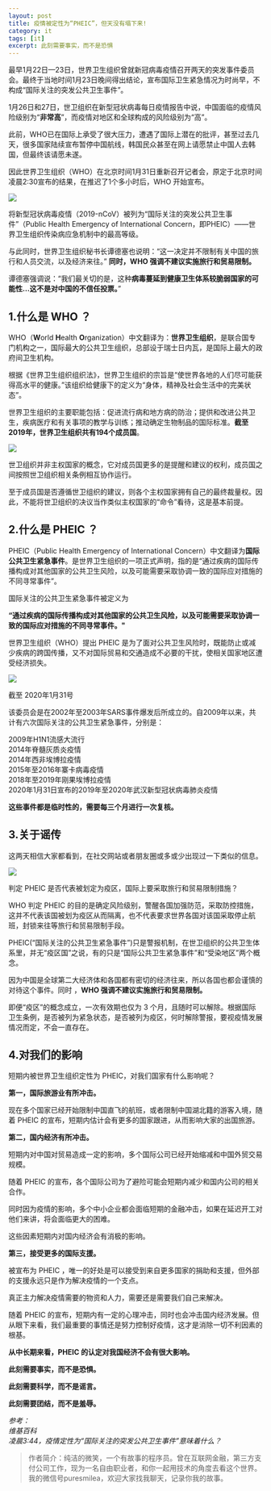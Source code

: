 ```yaml
---
layout: post
title: 疫情被定性为“PHEIC”，但天没有塌下来!
category: it
tags: [it]
excerpt: 此刻需要事实，而不是恐惧
---
```


最早1月22日—23日，世界卫生组织曾就新冠病毒疫情召开两天的突发事件委员会。最终于当地时间1月23日晚间得出结论，宣布国际卫生紧急情况为时尚早，不构成“国际关注的突发公共卫生事件”。

1月26日和27日，世卫组织在新型冠状病毒每日疫情报告中说，中国面临的疫情风险级别为“**非常高**”，而疫情对地区和全球构成的风险级别为“高”。

此前，WHO已在国际上承受了很大压力，遭遇了国际上潜在的批评，甚至过去几天，很多国家陆续宣布暂停中国航线，韩国民众甚至在网上请愿禁止中国人去韩国，但最终该请愿未遂。

因此世界卫生组织（WHO）在北京时间1月31日重新召开记者会，原定于北京时间凌晨2:30宣布的结果，在推迟了1个多小时后，WHO 开始宣布。

![](http://favorites.ren/assets/images/2020/it/pheic01.jpeg) 

将新型冠状病毒疫情（2019-nCoV）被列为“国际关注的突发公共卫生事件”（Public Health Emergency of International Concern，即PHEIC）——世界卫生组织传染病应急机制中的最高等级。

与此同时，世界卫生组织秘书长谭德塞也说明：“这一决定并不限制有关中国的旅行和人员交流，以及经济来往。” **同时，WHO 强调不建议实施旅行和贸易限制。**

谭德塞强调说：“我们最关切的是，这种**病毒蔓延到健康卫生体系较脆弱国家的可能性…这不是对中国的不信任投票。**”

## 1.什么是 WHO ？

WHO（**W**orld **H**ealth **O**rganization）中文翻译为：**世界卫生组织**，是联合国专门机构之一，国际最大的公共卫生组织，总部设于瑞士日内瓦，是国际上最大的政府间卫生机构。

根据《世界卫生组织组织法》，世界卫生组织的宗旨是“使世界各地的人们尽可能获得高水平的健康。”该组织给健康下的定义为“身体，精神及社会生活中的完美状态”。

世界卫生组织的主要职能包括：促进流行病和地方病的防治；提供和改进公共卫生，疾病医疗和有关事项的教学与训练；推动确定生物制品的国际标准。**截至2019年，世界卫生组织共有194个成员国**。

![](http://favorites.ren/assets/images/2020/it/pheic02.jpeg) 

世卫组织并非主权国家的概念，它对成员国更多的是提醒和建议的权利，成员国之间按照世卫组织相关条例相互协作运行。

至于成员国是否遵循世卫组织的建议，则各个主权国家拥有自己的最终裁量权。因此，不能将世卫组织的决议当作类似主权国家的“命令”看待，这是基本前提。


## 2.什么是 PHEIC ？

PHEIC（Public Health Emergency of International Concern）中文翻译为**国际公共卫生紧急事件**。是世界卫生组织的一项正式声明，指的是“通过疾病的国际传播构成对其他国家的公共卫生风险，以及可能需要采取协调一致的国际应对措施的不同寻常事件”。

国际关注的公共卫生紧急事件被定义为

**“通过疾病的国际传播构成对其他国家的公共卫生风险，以及可能需要采取协调一致的国际应对措施的不同寻常事件。"**

世界卫生组织（WHO）提出 PHEIC 是为了面对公共卫生风险时，既能防止或减少疾病的跨国传播，又不对国际贸易和交通造成不必要的干扰，使相关国家地区遭受经济损失。

![](http://favorites.ren/assets/images/2020/it/pheic03.jpeg) 

截至 2020年1月31号

该委员会是在2002年至2003年SARS事件爆发后所成立的。自2009年以来，共计有六次国际关注的公共卫生紧急事件，分别是：

2009年H1N1流感大流行  
2014年脊髓灰质炎疫情  
2014年西非埃博拉疫情  
2015年至2016年寨卡病毒疫情  
2018年至2019年刚果埃博拉疫情  
2020年1月31日宣布的2019年至2020年武汉新型冠状病毒肺炎疫情  

**这些事件都是临时性的，需要每三个月进行一次复核。**


## 3.关于谣传

这两天相信大家都看到，在社交网站或者朋友圈或多或少出现过一下类似的信息。

![](http://favorites.ren/assets/images/2020/it/pheic04.jpeg) 

判定 PHEIC 是否代表被划定为疫区，国际上要采取旅行和贸易限制措施？

WHO 判定 PHEIC 的目的是确定风险级别，警醒各国加强防范，采取防控措施，这并不代表该国被划为疫区从而隔离，也不代表要求世界各国对该国采取停止航班，封锁来往等旅行和贸易限制手段。

PHEIC(“国际关注的公共卫生紧急事件”)只是警报机制，在世卫组织的公共卫生体系里，并无“疫区国”之说，有的只是“国际公共卫生紧急事件”和“受染地区”两个概念。

因为中国是全球第二大经济体和各国都有密切的经济往来，所以各国也都会谨慎的对待这个事件。同时 ，**WHO 强调不建议实施旅行和贸易限制。**

即便“疫区”的概念成立，一次有效期也仅为 3 个月，且随时可以解除。根据国际卫生条例，是否被列为紧急状态，是否被列为疫区，何时解除警报，要视疫情发展情况而定，不会一直存在。


## 4.对我们的影响

短期内被世界卫生组织定性为 PHEIC，对我们国家有什么影响呢？

**第一，国际旅游业有所冲击。**

现在多个国家已经开始限制中国直飞的航班，或者限制中国湖北籍的游客入境，随着 PHEIC  的宣布，短期内估计会有更多的国家跟进，从而影响大家的出国旅游。

**第二，国内经济有所冲击。**

短期内对中国对贸易造成一定的影响，多个国际公司已经开始缩减和中国外贸交易规模。

随着 PHEIC 的宣布，各个国际公司为了避险可能会短期内减少和国内公司的相关合作。

同时因为疫情的影响，多个中小企业都会面临短期的金融冲击，如果在延迟开工对他们来讲，将会面临更大的困难。

这些因素短期内对国内经济会有消极的影响。

**第三，接受更多的国际支援。**

被宣布为 PHEIC ，唯一的好处是可以接受到来自更多国家的捐助和支援，但外部的支援永远只是作为解决疫情的一个支点。

真正主力解决疫情需要的物资和人力，需要还是需要我们自己来解决。

随着 PHEIC 的宣布，短期内有一定的心理冲击，同时也会冲击国内经济发展。但从眼下来看，我们最重要的事情还是努力控制好疫情，这才是消除一切不利因素的根基。

**从中长期来看，PHEIC 的认定对我国经济不会有很大影响。**

**此刻需要事实，而不是恐惧。**

**此刻需要科学，而不是谣言。**

**此刻需要团结，而不是羞辱。**

*参考：  
维基百科  
凌晨3:44，疫情定性为“国际关注的突发公共卫生事件”意味着什么？* 



>作者简介：纯洁的微笑，一个有故事的程序员。曾在互联网金融，第三方支付公司工作，现为一名自由职业者，和你一起用技术的角度去看这个世界。我的微信号puresmilea，欢迎大家找我聊天，记录你我的故事。
